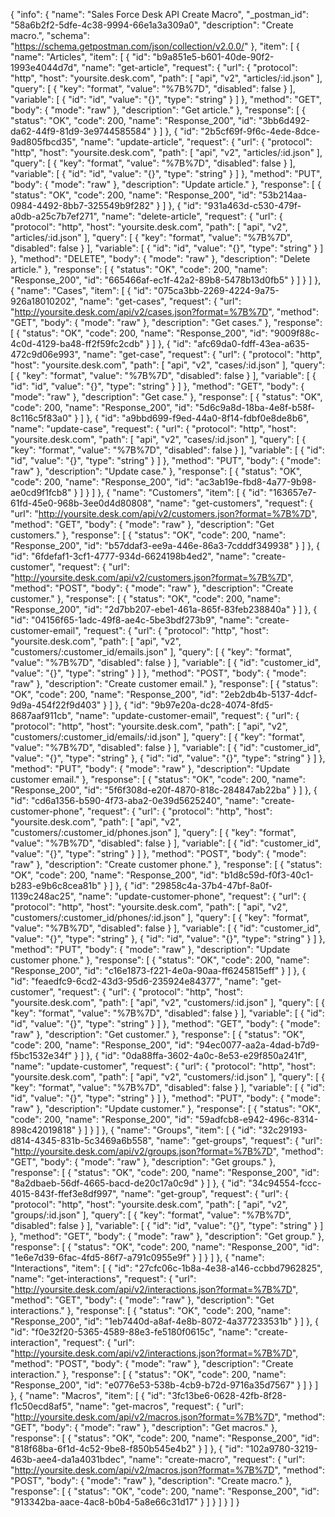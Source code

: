{
  "info": {
    "name": "Sales Force Desk API Create Macro",
    "_postman_id": "58a6b2f2-5dfe-4c38-9994-66e1a3a309a0",
    "description": "Create macro.",
    "schema": "https://schema.getpostman.com/json/collection/v2.0.0/"
  },
  "item": [
    {
      "name": "Articles",
      "item": [
        {
          "id": "b9a851e5-b601-40de-90f2-1993e4044d7d",
          "name": "get-article",
          "request": {
            "url": {
              "protocol": "http",
              "host": "yoursite.desk.com",
              "path": [
                "api",
                "v2",
                "articles/:id.json"
              ],
              "query": [
                {
                  "key": "format",
                  "value": "%7B%7D",
                  "disabled": false
                }
              ],
              "variable": [
                {
                  "id": "id",
                  "value": "{}",
                  "type": "string"
                }
              ]
            },
            "method": "GET",
            "body": {
              "mode": "raw"
            },
            "description": "Get article."
          },
          "response": [
            {
              "status": "OK",
              "code": 200,
              "name": "Response_200",
              "id": "3bb6d492-da62-44f9-81d9-3e9744585584"
            }
          ]
        },
        {
          "id": "2b5cf69f-9f6c-4ede-8dce-9ad805fbcd35",
          "name": "update-article",
          "request": {
            "url": {
              "protocol": "http",
              "host": "yoursite.desk.com",
              "path": [
                "api",
                "v2",
                "articles/:id.json"
              ],
              "query": [
                {
                  "key": "format",
                  "value": "%7B%7D",
                  "disabled": false
                }
              ],
              "variable": [
                {
                  "id": "id",
                  "value": "{}",
                  "type": "string"
                }
              ]
            },
            "method": "PUT",
            "body": {
              "mode": "raw"
            },
            "description": "Update article."
          },
          "response": [
            {
              "status": "OK",
              "code": 200,
              "name": "Response_200",
              "id": "53b214aa-0984-4492-8bb7-325549b9f282"
            }
          ]
        },
        {
          "id": "931a463d-c530-479f-a0db-a25c7b7ef271",
          "name": "delete-article",
          "request": {
            "url": {
              "protocol": "http",
              "host": "yoursite.desk.com",
              "path": [
                "api",
                "v2",
                "articles/:id.json"
              ],
              "query": [
                {
                  "key": "format",
                  "value": "%7B%7D",
                  "disabled": false
                }
              ],
              "variable": [
                {
                  "id": "id",
                  "value": "{}",
                  "type": "string"
                }
              ]
            },
            "method": "DELETE",
            "body": {
              "mode": "raw"
            },
            "description": "Delete article."
          },
          "response": [
            {
              "status": "OK",
              "code": 200,
              "name": "Response_200",
              "id": "665466af-ec1f-42a2-89b8-5478b13d0fb5"
            }
          ]
        }
      ]
    },
    {
      "name": "Cases",
      "item": [
        {
          "id": "075ca3bb-2269-4224-9a75-926a18010202",
          "name": "get-cases",
          "request": {
            "url": "http://yoursite.desk.com/api/v2/cases.json?format=%7B%7D",
            "method": "GET",
            "body": {
              "mode": "raw"
            },
            "description": "Get cases."
          },
          "response": [
            {
              "status": "OK",
              "code": 200,
              "name": "Response_200",
              "id": "9009f88c-4c0d-4129-ba48-ff2f59fc2cdb"
            }
          ]
        },
        {
          "id": "afc69da0-fdff-43ea-a635-472c9d06e993",
          "name": "get-case",
          "request": {
            "url": {
              "protocol": "http",
              "host": "yoursite.desk.com",
              "path": [
                "api",
                "v2",
                "cases/:id.json"
              ],
              "query": [
                {
                  "key": "format",
                  "value": "%7B%7D",
                  "disabled": false
                }
              ],
              "variable": [
                {
                  "id": "id",
                  "value": "{}",
                  "type": "string"
                }
              ]
            },
            "method": "GET",
            "body": {
              "mode": "raw"
            },
            "description": "Get case."
          },
          "response": [
            {
              "status": "OK",
              "code": 200,
              "name": "Response_200",
              "id": "5d6c9a8d-18ba-4e8f-b58f-8c116c5f83a0"
            }
          ]
        },
        {
          "id": "a9bbd699-f9ed-44a0-8f14-fdbf0e8de8b6",
          "name": "update-case",
          "request": {
            "url": {
              "protocol": "http",
              "host": "yoursite.desk.com",
              "path": [
                "api",
                "v2",
                "cases/:id.json"
              ],
              "query": [
                {
                  "key": "format",
                  "value": "%7B%7D",
                  "disabled": false
                }
              ],
              "variable": [
                {
                  "id": "id",
                  "value": "{}",
                  "type": "string"
                }
              ]
            },
            "method": "PUT",
            "body": {
              "mode": "raw"
            },
            "description": "Update case."
          },
          "response": [
            {
              "status": "OK",
              "code": 200,
              "name": "Response_200",
              "id": "ac3ab19e-fbd8-4a77-9b98-ae0cd9f1fcb8"
            }
          ]
        }
      ]
    },
    {
      "name": "Customers",
      "item": [
        {
          "id": "163657e7-61fd-45e0-968b-3ee0d4d80808",
          "name": "get-customers",
          "request": {
            "url": "http://yoursite.desk.com/api/v2/customers.json?format=%7B%7D",
            "method": "GET",
            "body": {
              "mode": "raw"
            },
            "description": "Get customers."
          },
          "response": [
            {
              "status": "OK",
              "code": 200,
              "name": "Response_200",
              "id": "b57ddaf3-ee9a-446e-86a3-7cdddf349938"
            }
          ]
        },
        {
          "id": "6fdefaf1-3cf1-4777-934d-6624198b4ed2",
          "name": "create-customer",
          "request": {
            "url": "http://yoursite.desk.com/api/v2/customers.json?format=%7B%7D",
            "method": "POST",
            "body": {
              "mode": "raw"
            },
            "description": "Create customer."
          },
          "response": [
            {
              "status": "OK",
              "code": 200,
              "name": "Response_200",
              "id": "2d7bb207-ebe1-461a-865f-83feb238840a"
            }
          ]
        },
        {
          "id": "04156f65-1adc-49f8-ae4c-5be3bdf273b9",
          "name": "create-customer-email",
          "request": {
            "url": {
              "protocol": "http",
              "host": "yoursite.desk.com",
              "path": [
                "api",
                "v2",
                "customers/:customer_id/emails.json"
              ],
              "query": [
                {
                  "key": "format",
                  "value": "%7B%7D",
                  "disabled": false
                }
              ],
              "variable": [
                {
                  "id": "customer_id",
                  "value": "{}",
                  "type": "string"
                }
              ]
            },
            "method": "POST",
            "body": {
              "mode": "raw"
            },
            "description": "Create customer email."
          },
          "response": [
            {
              "status": "OK",
              "code": 200,
              "name": "Response_200",
              "id": "2eb2db4b-5137-4dcf-9d9a-454f22f9d403"
            }
          ]
        },
        {
          "id": "9b97e20a-dc28-4074-8fd5-8687aaf911cb",
          "name": "update-customer-email",
          "request": {
            "url": {
              "protocol": "http",
              "host": "yoursite.desk.com",
              "path": [
                "api",
                "v2",
                "customers/:customer_id/emails/:id.json"
              ],
              "query": [
                {
                  "key": "format",
                  "value": "%7B%7D",
                  "disabled": false
                }
              ],
              "variable": [
                {
                  "id": "customer_id",
                  "value": "{}",
                  "type": "string"
                },
                {
                  "id": "id",
                  "value": "{}",
                  "type": "string"
                }
              ]
            },
            "method": "PUT",
            "body": {
              "mode": "raw"
            },
            "description": "Update customer email."
          },
          "response": [
            {
              "status": "OK",
              "code": 200,
              "name": "Response_200",
              "id": "5f6f308d-e20f-4870-818c-284847ab22ba"
            }
          ]
        },
        {
          "id": "cd6a1356-b590-4f73-aba2-0e39d5625240",
          "name": "create-customer-phone",
          "request": {
            "url": {
              "protocol": "http",
              "host": "yoursite.desk.com",
              "path": [
                "api",
                "v2",
                "customers/:customer_id/phones.json"
              ],
              "query": [
                {
                  "key": "format",
                  "value": "%7B%7D",
                  "disabled": false
                }
              ],
              "variable": [
                {
                  "id": "customer_id",
                  "value": "{}",
                  "type": "string"
                }
              ]
            },
            "method": "POST",
            "body": {
              "mode": "raw"
            },
            "description": "Create customer phone."
          },
          "response": [
            {
              "status": "OK",
              "code": 200,
              "name": "Response_200",
              "id": "b1d8c59d-f0f3-40c1-b283-e9b6c8cea81b"
            }
          ]
        },
        {
          "id": "29858c4a-37b4-47bf-8a0f-1139c248ac25",
          "name": "update-customer-phone",
          "request": {
            "url": {
              "protocol": "http",
              "host": "yoursite.desk.com",
              "path": [
                "api",
                "v2",
                "customers/:customer_id/phones/:id.json"
              ],
              "query": [
                {
                  "key": "format",
                  "value": "%7B%7D",
                  "disabled": false
                }
              ],
              "variable": [
                {
                  "id": "customer_id",
                  "value": "{}",
                  "type": "string"
                },
                {
                  "id": "id",
                  "value": "{}",
                  "type": "string"
                }
              ]
            },
            "method": "PUT",
            "body": {
              "mode": "raw"
            },
            "description": "Update customer phone."
          },
          "response": [
            {
              "status": "OK",
              "code": 200,
              "name": "Response_200",
              "id": "c16e1873-f221-4e0a-90aa-ff6245815eff"
            }
          ]
        },
        {
          "id": "feaedfc9-6cd2-43d3-95d6-235924e84377",
          "name": "get-customer",
          "request": {
            "url": {
              "protocol": "http",
              "host": "yoursite.desk.com",
              "path": [
                "api",
                "v2",
                "customers/:id.json"
              ],
              "query": [
                {
                  "key": "format",
                  "value": "%7B%7D",
                  "disabled": false
                }
              ],
              "variable": [
                {
                  "id": "id",
                  "value": "{}",
                  "type": "string"
                }
              ]
            },
            "method": "GET",
            "body": {
              "mode": "raw"
            },
            "description": "Get customer."
          },
          "response": [
            {
              "status": "OK",
              "code": 200,
              "name": "Response_200",
              "id": "94ec0077-aa2a-4dad-b7d9-f5bc1532e34f"
            }
          ]
        },
        {
          "id": "0da88ffa-3602-4a0c-8e53-e29f850a241f",
          "name": "update-customer",
          "request": {
            "url": {
              "protocol": "http",
              "host": "yoursite.desk.com",
              "path": [
                "api",
                "v2",
                "customers/:id.json"
              ],
              "query": [
                {
                  "key": "format",
                  "value": "%7B%7D",
                  "disabled": false
                }
              ],
              "variable": [
                {
                  "id": "id",
                  "value": "{}",
                  "type": "string"
                }
              ]
            },
            "method": "PUT",
            "body": {
              "mode": "raw"
            },
            "description": "Update customer."
          },
          "response": [
            {
              "status": "OK",
              "code": 200,
              "name": "Response_200",
              "id": "59adfcb8-e942-496c-8314-898c42019818"
            }
          ]
        }
      ]
    },
    {
      "name": "Groups",
      "item": [
        {
          "id": "32c29193-d814-4345-831b-5c3469a6b558",
          "name": "get-groups",
          "request": {
            "url": "http://yoursite.desk.com/api/v2/groups.json?format=%7B%7D",
            "method": "GET",
            "body": {
              "mode": "raw"
            },
            "description": "Get groups."
          },
          "response": [
            {
              "status": "OK",
              "code": 200,
              "name": "Response_200",
              "id": "8a2dbaeb-56df-4665-bacd-de20c17a0c9d"
            }
          ]
        },
        {
          "id": "34c94554-fccc-4015-843f-ffef3e8df997",
          "name": "get-group",
          "request": {
            "url": {
              "protocol": "http",
              "host": "yoursite.desk.com",
              "path": [
                "api",
                "v2",
                "groups/:id.json"
              ],
              "query": [
                {
                  "key": "format",
                  "value": "%7B%7D",
                  "disabled": false
                }
              ],
              "variable": [
                {
                  "id": "id",
                  "value": "{}",
                  "type": "string"
                }
              ]
            },
            "method": "GET",
            "body": {
              "mode": "raw"
            },
            "description": "Get group."
          },
          "response": [
            {
              "status": "OK",
              "code": 200,
              "name": "Response_200",
              "id": "1e6e7d39-6fac-4fd5-86f7-a791c0955e9f"
            }
          ]
        }
      ]
    },
    {
      "name": "Interactions",
      "item": [
        {
          "id": "27cfc06c-1b8a-4e38-a146-ccbbd7962825",
          "name": "get-interactions",
          "request": {
            "url": "http://yoursite.desk.com/api/v2/interactions.json?format=%7B%7D",
            "method": "GET",
            "body": {
              "mode": "raw"
            },
            "description": "Get interactions."
          },
          "response": [
            {
              "status": "OK",
              "code": 200,
              "name": "Response_200",
              "id": "1eb7440d-a8af-4e8b-8072-4a377233531b"
            }
          ]
        },
        {
          "id": "f0e32f20-5365-4589-88e3-fe5180f0615c",
          "name": "create-interaction",
          "request": {
            "url": "http://yoursite.desk.com/api/v2/interactions.json?format=%7B%7D",
            "method": "POST",
            "body": {
              "mode": "raw"
            },
            "description": "Create interaction."
          },
          "response": [
            {
              "status": "OK",
              "code": 200,
              "name": "Response_200",
              "id": "e0776e53-538b-4cb9-b72d-9716a35d7567"
            }
          ]
        }
      ]
    },
    {
      "name": "Macros",
      "item": [
        {
          "id": "3fc13be6-0628-42fb-8f28-f1c50ecd8af5",
          "name": "get-macros",
          "request": {
            "url": "http://yoursite.desk.com/api/v2/macros.json?format=%7B%7D",
            "method": "GET",
            "body": {
              "mode": "raw"
            },
            "description": "Get macros."
          },
          "response": [
            {
              "status": "OK",
              "code": 200,
              "name": "Response_200",
              "id": "818f68ba-6f1d-4c52-9be8-f850b545e4b2"
            }
          ]
        },
        {
          "id": "102a9780-3219-463b-aee4-da1a4031bdec",
          "name": "create-macro",
          "request": {
            "url": "http://yoursite.desk.com/api/v2/macros.json?format=%7B%7D",
            "method": "POST",
            "body": {
              "mode": "raw"
            },
            "description": "Create macro."
          },
          "response": [
            {
              "status": "OK",
              "code": 200,
              "name": "Response_200",
              "id": "913342ba-aace-4ac8-b0b4-5a8e66c31d17"
            }
          ]
        }
      ]
    }
  ]
}